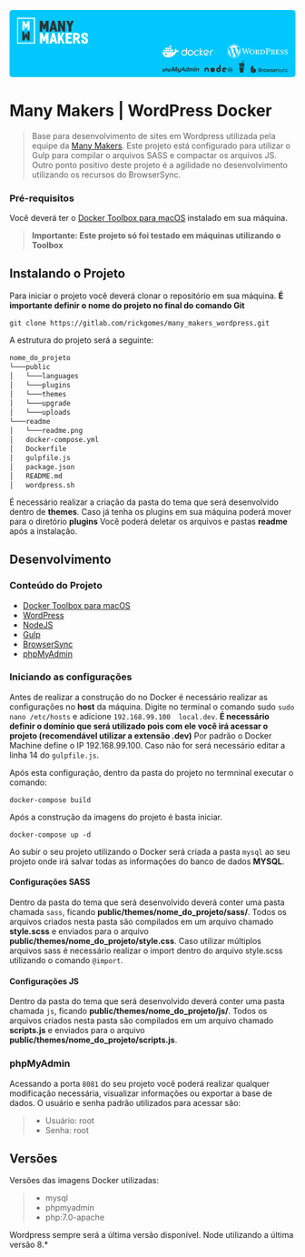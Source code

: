 
![Docker](./readme/readme.png)

# Many Makers | WordPress Docker
> Base para desenvolvimento de sites em Wordpress utilizada pela equipe da [Many Makers](http://manymakers.digital). 
> Este projeto está configurado para utilizar o Gulp para compilar o arquivos SASS e compactar os arquivos JS.
> Outro ponto positivo deste projeto é a agilidade no desenvolvimento utilizando os recursos do BrowserSync.

### Pré-requisitos
Você deverá ter o [Docker Toolbox para macOS](https://docs.docker.com/toolbox/toolbox_install_mac) instalado em sua máquina.

> **Importante: Este projeto só foi testado em máquinas utilizando o Toolbox**

## Instalando o Projeto
Para iniciar o projeto você deverá clonar o repositório em sua máquina.
**É importante definir o nome do projeto no final do comando Git**

```shell
git clone https://gitlab.com/rickgomes/many_makers_wordpress.git
```
A estrutura do projeto será a seguinte:

```
nome_do_projeto
└───public
│   └───languages
│   └───plugins
│   └───themes
│	└───upgrade
│	└───uploads
└───readme
│   └───readme.png
│   docker-compose.yml
│   Dockerfile
│   gulpfile.js
│   package.json
│   README.md
│   wordpress.sh
```
É necessário realizar a criação da pasta do tema que será desenvolvido dentro de **themes**.
Caso já tenha os plugins em sua máquina poderá mover para o diretório **plugins**
Você poderá deletar os arquivos e pastas **readme** após a instalação.

## Desenvolvimento
### Conteúdo do Projeto
- [Docker Toolbox para macOS](https://docs.docker.com/toolbox/toolbox_install_mac)
- [WordPress](https://wordpress.org/)
- [NodeJS](https://nodejs.org/)
- [Gulp](https://gulpjs.com/)
- [BrowserSync](http://browsersync.io)
- [phpMyAdmin](https://www.phpmyadmin.net/)

### Iniciando as configurações
Antes de realizar a construção do no Docker é necessário realizar as configurações no **host** da máquina.
Digite no terminal o comando sudo `sudo nano /etc/hosts` e adicione `192.168.99.100  local.dev`.
**É necessário definir o domínio que será utilizado pois com ele você irá acessar o projeto (recomendável utilizar a extensão .dev)**
Por padrão o Docker Machine define o IP 192.168.99.100. Caso não for será necessário editar a linha 14 do `gulpfile.js`.

Após esta configuração, dentro da pasta do projeto no termninal executar o comando:

```
docker-compose build
```

Após a construção da imagens do projeto é basta iniciar.

```
docker-compose up -d
```
Ao subir o seu projeto utilizando o Docker será criada a pasta `mysql` ao seu projeto onde irá salvar todas as informações do banco de dados **MYSQL**.

#### Configurações SASS
Dentro da pasta do tema que será desenvolvido deverá conter uma pasta chamada `sass`, ficando **public/themes/nome_do_projeto/sass/**.
Todos os arquivos criados nesta pasta são compilados em um arquivo chamado **style.scss** e enviados para o arquivo **public/themes/nome_do_projeto/style.css**.
Caso utilizar múltiplos arquivos sass é necessário realizar o import dentro do arquivo style.scss utilizando o comando `@import`.

#### Configurações JS
Dentro da pasta do tema que será desenvolvido deverá conter uma pasta chamada `js`, ficando **public/themes/nome_do_projeto/js/**.
Todos os arquivos criados nesta pasta são compilados em um arquivo chamado **scripts.js** e enviados para o arquivo **public/themes/nome_do_projeto/scripts.js**.

### phpMyAdmin
Acessando a porta `8081` do seu projeto você poderá realizar qualquer modificação necessária, visualizar informações ou exportar a base de dados.
O usuário e senha padrão utilizados para acessar são:
> - Usuário: root
> - Senha: root

## Versões
Versões das imagens Docker utilizadas:
> - mysql
> - phpmyadmin
> - php:7.0-apache

Wordpress sempre será a última versão disponível.
Node utilizando a última versão 8.*